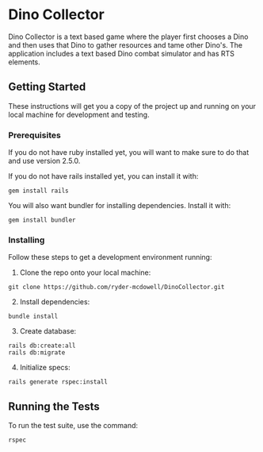 # Dino Collector

Dino Collector is a text based game where the player first chooses a Dino and then uses that Dino to gather resources and tame other Dino's.
The application includes a text based Dino combat simulator and has RTS elements.

## Getting Started

These instructions will get you a copy of the project up and running on your local machine for development and testing.

### Prerequisites

If you do not have ruby installed yet, you will want to make sure to do that and use version 2.5.0.

If you do not have rails installed yet, you can install it with:

```
gem install rails
```

You will also want bundler for installing dependencies. Install it with:

```
gem install bundler
```

### Installing

Follow these steps to get a development environment running:

1. Clone the repo onto your local machine:

```
git clone https://github.com/ryder-mcdowell/DinoCollector.git
```

2. Install dependencies:

```
bundle install
```

3. Create database:

```
rails db:create:all
rails db:migrate
```

4. Initialize specs:

```
rails generate rspec:install
```

## Running the Tests

To run the test suite, use the command:

```
rspec
```
